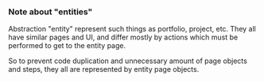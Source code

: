 ### Note about "entities"

Abstraction "entity" represent such things as portfolio, project, etc.
They all have similar pages and UI, and differ mostly by actions which must be performed to get to the entity page.

So to prevent code duplication and unnecessary amount of page objects and steps, they all are represented by entity page objects.